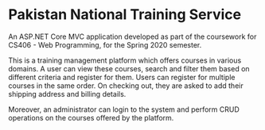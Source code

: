 # Pakistan National Training Service

An ASP.NET Core MVC application developed as part of the coursework for CS406 - Web Programming, for the Spring 2020 semester.

This is a training management platform which offers courses in various domains. A user can view these courses, search and filter them based on different criteria and register for them. Users can register for multiple courses in the same order. On checking out, they are asked to add their shipping address and billing details.

Moreover, an administrator can login to the system and perform CRUD operations on the courses offered by the platform.
